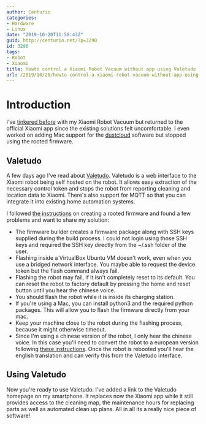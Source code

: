 ```yaml
---
author: Centurio
categories:
- Hardware
- Linux
date: "2019-10-20T11:58:43Z"
guid: http://centurio.net/?p=3290
id: 3290
tags:
- Robot
- Xiaomi
title: Howto control a Xiaomi Robot Vacuum without app using Valetudo
url: /2019/10/20/howto-control-a-xiaomi-robot-vacuum-without-app-using-valetudo/
---
```

# Introduction
I've [tinkered before](http://centurio.net/2018/03/08/diy-homekit-with-raspberry-pi-and-xiaomi-robot-vacuum/) with my Xiaomi Robot Vacuum but returned to the official Xiaomi app since the existing solutions felt uncomfortable. I even worked on adding Mac support for the [dustcloud](https://github.com/dgiese/dustcloud) software but stopped using the rooted firmware.

## Valetudo
A few days ago I've read about [Valetudo](https://github.com/Hypfer/Valetudo). Valetudo is a web interface to the Xiaomi robot being self hosted on the robot. It allows easy extraction of the necessary control token and stops the robot from reporting cleaning and location data to Xiaomi. There's also support for MQTT so that you can integrate it into existing home automation systems.

I followed [the instructions](https://github.com/Hypfer/Valetudo/wiki/Installation-Instructions) on creating a rooted firmware and found a few problems and want to share my solution:

  * The firmware builder creates a firmware package along with SSH keys supplied during the build process. I could not login using those SSH keys and required the SSH key directly from the ~/.ssh folder of the user.
  * Flashing inside a VirtualBox Ubuntu VM doesn't work, even when you use a bridged network interface. You maybe able to request the device token but the flash command always fail.
  * Flashing the robot may fail, if it isn't completely reset to its default. You can reset the robot to factory default by pressing the home and reset button until you hear the chinese voice.
  * You should flash the robot while it is inside its charging station.
  * If you're using a Mac, you can install python3 and the required python packages. This will allow you to flash the firmware directly from your mac.
  * Keep your machine close to the robot during the flashing process, because it might otherwise timeout.
  * Since I'm using a chinese version of the robot, I only hear the chinese voice. In this case you'll need to convert the robot to a european version following [these instructions](https://github.com/dgiese/dustcloud/wiki/Vacuum-Robots-CCC-to-CE-conversion). Once the robot is rebooted you'll hear the english translation and can verify this from the Valetudo interface.

## Using Valetudo
Now you're ready to use Valetudo. I've added a link to the Valetudo homepage on my smartphone. It replaces now the Xiaomi app while it still provides access to the cleaning map, the maintenance hours for replacing parts as well as automated clean up plans. All in all its a really nice piece of software!